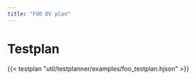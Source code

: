 ```yaml
---
title: "FOO DV plan"
---
```


# Testplan

{{< testplan "util/testplanner/examples/foo_testplan.hjson" >}}

